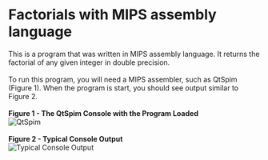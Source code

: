 # Factorials with MIPS assembly language
This is a program that was written in MIPS assembly language. It returns the factorial of any given integer in double precision.<br />
<br />
To run this program, you will need a MIPS assembler, such as QtSpim (Figure 1). When the program is start, you should see output similar to Figure 2.<br />
<br />
**Figure 1 - The QtSpim Console with the Program Loaded**  
![QtSpim](https://github.com/mikeuf/mips-factorial/blob/master/2-QtSpim.png "QtSpim")
<br />
<br />
**Figure 2 - Typical Console Output**  
![Typical Console Output](https://github.com/mikeuf/mips-factorial/blob/master/1-console.png "Typical Console Output")
<br />
<br />
